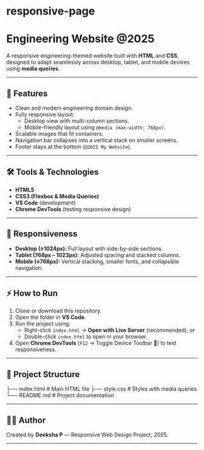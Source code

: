 # responsive-page
# Engineering Website @2025

A responsive engineering-themed website built with **HTML** and **CSS**, designed to adapt seamlessly across desktop, tablet, and mobile devices using **media queries**.

---

## 🚀 Features
- Clean and modern engineering domain design.
- Fully responsive layout:
  - Desktop view with multi-column sections.
  - Mobile-friendly layout using `@media (max-width: 768px)`.
- Scalable images that fit containers.
- Navigation bar collapses into a vertical stack on smaller screens.
- Footer stays at the bottom (`@2025 My Website`).

---

## 🛠️ Tools & Technologies
- **HTML5**
- **CSS3 (Flexbox & Media Queries)**
- **VS Code** (development)
- **Chrome DevTools** (testing responsive design)

---

## 📱 Responsiveness
- **Desktop (≥1024px):** Full layout with side-by-side sections.
- **Tablet (768px – 1023px):** Adjusted spacing and stacked columns.
- **Mobile (≤768px):** Vertical stacking, smaller fonts, and collapsible navigation.

---

## ⚡ How to Run
1. Clone or download this repository.
2. Open the folder in **VS Code**.
3. Run the project using:
   - Right-click `index.html` → **Open with Live Server** (recommended), or
   - Double-click `index.html` to open in your browser.
4. Open **Chrome DevTools** (`F12` → Toggle Device Toolbar 📱) to test responsiveness.

---

## 📂 Project Structure

├── index.html # Main HTML file
├── style.css # Styles with media queries
└── README.md # Project documentation


---

## 👩‍💻 Author
Created by **Deeksha P** — Responsive Web Design Project, 2025.

---
